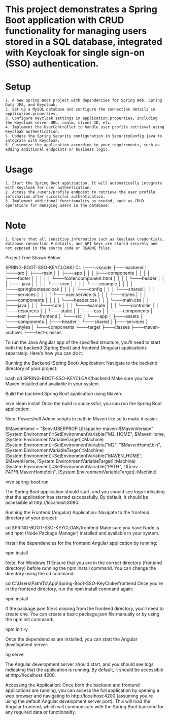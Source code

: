 # This project demonstrates a Spring Boot application with CRUD functionality for managing users stored in a SQL database, integrated with Keycloak for single sign-on (SSO) authentication.

# Setup

    1. A new Spring Boot project with dependencies for Spring Web, Spring Data JPA, and Keycloak.
    2. Set up a MySQL database and configure the connection details in application.properties.
    3. Configure Keycloak settings in application.properties, including the Keycloak server URL, realm, client ID, etc.
    4. Implement the UserController to handle user profile retrieval using Keycloak authentication.
    5. Update the Spring Security configuration in SecurityConfig.java to integrate with Keycloak.
    6. Customize the application according to your requirements, such as adding additional endpoints or business logic.

# Usage
    1. Start the Spring Boot application. It will automatically integrate with Keycloak for user authentication.
    2. Access the /users/profile endpoint to retrieve the user profile information after successful authentication.
    3. Implement additional functionality as needed, such as CRUD operations for managing users in the database.
# Note
    1. Ensure that all sensitive information such as Keycloak credentials, database connection # details, and API keys are stored securely and not exposed in the source code or README files.

Project Tree Shown Below

SPRING-BOOT-SSO-KEYCLOAK/
C:.
├───.vscode
├───backend
│   └───src
│       ├───main
│       │   ├───app
│       │   │   ├───components
│       │   │   │   ├───footer
│       │   │   │   │   └───footer.component.html
│       │   │   │   └───header
│       │   │   ├───java
│       │   │   │   └───com
│       │   │   │       └───example
│       │   │   │           └───springbootssocloak
│       │   │   │               └───config
│       │   │   └───shared
│       │   │       ├───services
│       │   │       │   └───user.service.ts
│       │   │       └───styles
│       │   │           ├───components
│       │   │           │   └───header.css
│       │   │           └───main.css
│       │   ├───java
│       │   │   └───com
│       │   │       └───example
│       │   │           └───controller
│       │   └───resources
│       │       └───static
│       │           └───css
│       │               └───components
│       └───test
├───frontend
│   └───src
│       └───app
│           ├───assets
│           └───components
│               ├───header
│               └───shared
│                   ├───services
│                   └───styles
│                       └───components
└───target
    ├───classes
    ├───maven-archiver
    └───test-classes



To run the Java Angular app of the specified structure, you'll need to start both the backend (Spring Boot) and frontend (Angular) applications separately. Here's how you can do it:

Running the Backend (Spring Boot) Application:
Navigate to the backend directory of your project:

bash
cd SPRING-BOOT-SSO-KEYCLOAK/backend
Make sure you have Maven installed and available in your system.

Build the backend Spring Boot application using Maven:

mvn clean install
Once the build is successful, you can run the Spring Boot application:

Note:
Powershell Admin scripts to path in Maven like so to make it easier.

$MavenHome = "$env:USERPROFILE\apache-maven-$MavenVersion"
[System.Environment]::SetEnvironmentVariable("M2_HOME", $MavenHome, [System.EnvironmentVariableTarget]::Machine)
[System.Environment]::SetEnvironmentVariable("M2", "$MavenHome\bin", [System.EnvironmentVariableTarget]::Machine)
[System.Environment]::SetEnvironmentVariable("MAVEN_HOME", $MavenHome, [System.EnvironmentVariableTarget]::Machine)
[System.Environment]::SetEnvironmentVariable("PATH", "$($env:PATH);$MavenHome\bin", [System.EnvironmentVariableTarget]::Machine)

mvn spring-boot:run

The Spring Boot application should start, and you should see logs indicating that the application has started successfully. By default, it should be accessible at http://localhost:8080.

Running the Frontend (Angular) Application:
Navigate to the frontend directory of your project:

cd SPRING-BOOT-SSO-KEYCLOAK/frontend
Make sure you have Node.js and npm (Node Package Manager) installed and available in your system.

Install the dependencies for the frontend Angular application by running:

npm install

Note: For Windows 11
Ensure that you are in the correct directory (frontend directory) before running the npm install command. You can change the directory using the cd command:

cd C:\Users\Path\To\App\Spring-Boot-SSO-KeyCloke\frontend
Once you're in the frontend directory, run the npm install command again:


npm install

If the package.json file is missing from the frontend directory, you'll need to create one. You can create a basic package.json file manually or by using the npm init command:


npm init -y

Once the dependencies are installed, you can start the Angular development server:

ng serve

The Angular development server should start, and you should see logs indicating that the application is running. By default, it should be accessible at http://localhost:4200.

Accessing the Application:
Once both the backend and frontend applications are running, you can access the full application by opening a web browser and navigating to http://localhost:4200 (assuming you're using the default Angular development server port). This will load the Angular frontend, which will communicate with the Spring Boot backend for any required data or functionality.